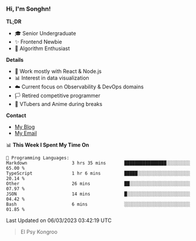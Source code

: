 ### Hi, I'm Songhn!

**TL;DR**

- 🎓 Senior Undergraduate
- ✨ Frontend Newbie
- 🎈 Algorithm Enthusiast

**Details**

- 🎯 Work mostly with React & Node.js
- 📊 Interest in data visualization
- ☁️ Current focus on Observability & DevOps domains
- 🏳️ Retired competitive programmer
- 🍵 VTubers and Anime during breaks

**Contact**
- [My Blog](https://blog.songhn.com)
- [My Email](mailto:nana7mi@duck.com)

<!--START_SECTION:waka-->
📊 **This Week I Spent My Time On** 

```text
💬 Programming Languages: 
Markdown                 3 hrs 35 mins       ████████████████░░░░░░░░░   65.00 % 
TypeScript               1 hr 6 mins         █████░░░░░░░░░░░░░░░░░░░░   20.14 % 
Other                    26 mins             ██░░░░░░░░░░░░░░░░░░░░░░░   07.97 % 
JSON                     14 mins             █░░░░░░░░░░░░░░░░░░░░░░░░   04.42 % 
Bash                     6 mins              ░░░░░░░░░░░░░░░░░░░░░░░░░   01.85 % 
```


 Last Updated on 06/03/2023 03:42:19 UTC
<!--END_SECTION:waka-->

> El Psy Kongroo
